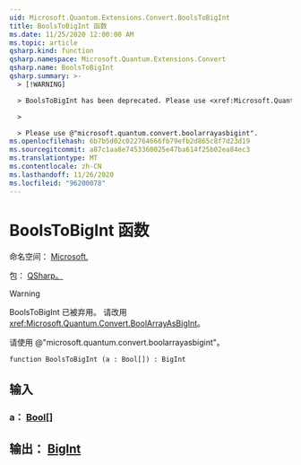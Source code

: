 ```yaml
---
uid: Microsoft.Quantum.Extensions.Convert.BoolsToBigInt
title: BoolsToBigInt 函数
ms.date: 11/25/2020 12:00:00 AM
ms.topic: article
qsharp.kind: function
qsharp.namespace: Microsoft.Quantum.Extensions.Convert
qsharp.name: BoolsToBigInt
qsharp.summary: >-
  > [!WARNING]

  > BoolsToBigInt has been deprecated. Please use <xref:Microsoft.Quantum.Convert.BoolArrayAsBigInt> instead.

  >

  > Please use @"microsoft.quantum.convert.boolarrayasbigint".
ms.openlocfilehash: 6b7b5d02c022764666fb79efb2d865c8f7d23d19
ms.sourcegitcommit: a87c1aa8e7453360025e47ba614f25b02ea84ec3
ms.translationtype: MT
ms.contentlocale: zh-CN
ms.lasthandoff: 11/26/2020
ms.locfileid: "96200078"
---
```

# <a name="boolstobigint-function"></a>BoolsToBigInt 函数

命名空间： [Microsoft.](xref:Microsoft.Quantum.Extensions.Convert)

包： [QSharp。](https://nuget.org/packages/Microsoft.Quantum.QSharp.Core)


> [!WARNING]
> BoolsToBigInt 已被弃用。 请改用 <xref:Microsoft.Quantum.Convert.BoolArrayAsBigInt>。
>
> 请使用 @"microsoft.quantum.convert.boolarrayasbigint"。



```qsharp
function BoolsToBigInt (a : Bool[]) : BigInt
```


## <a name="input"></a>输入

### <a name="a--bool"></a>a： [Bool](xref:microsoft.quantum.lang-ref.bool)[]





## <a name="output--bigint"></a>输出： [BigInt](xref:microsoft.quantum.lang-ref.bigint)

